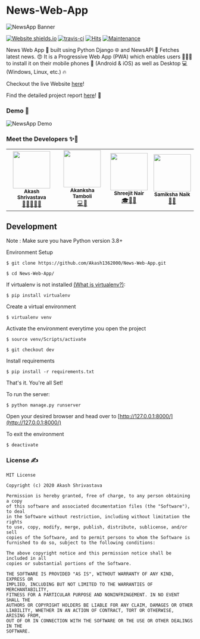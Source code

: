 # News-Web-App

![NewsApp Banner](https://i.imgur.com/ho9IUf1.gif)

[![Website shields.io](https://img.shields.io/website-up-down-green-red/http/shields.io.svg)](https://newswebapp.herokuapp.com/)
[![travis-ci](https://api.travis-ci.com/Akash1362000/Django_Student_Management_System.svg?token=nv6BYq1BY3w4kf8uZuGj&branch=main)](https://travis-ci.com/github/Akash1362000/Django_Student_Management_System/)
[![Hits](https://hits.seeyoufarm.com/api/count/incr/badge.svg?url=https%3A%2F%2Fgithub.com%2FAkash1362000%2FNews-Web-App%2F&count_bg=%2379C83D&title_bg=%23555555&icon=&icon_color=%23E7E7E7&title=hits&edge_flat=false)](https://hits.seeyoufarm.com)
[![Maintenance](https://img.shields.io/badge/Maintained%3F-yes-green.svg)](https://github.com/Akash1362000/News-Web-App/graphs/commit-activity)

News Web App 📰 built using Python Django 🌐 and NewsAPI 🚀 Fetches latest news. 😍 It is a Progressive Web App (PWA) which enables users 👨‍👩‍👦 to install it on their mobile phones 📱 (Android & iOS) as well as Desktop 💻 (Windows, Linux, etc.) 🔥

Checkout the live Website [here](https://newswebapp.herokuapp.com/)!

Find the detailed project report [here](https://drive.google.com/file/d/1CotBwalG53YZ9wDjjDHIA-nrLDLWkJHn/view?usp=sharing)! 📜

### Demo 🎥

![NewsApp Demo](https://github.com/Akash1362000/News-Web-App/blob/master/static/newsapp/NewsApp.gif)

### Meet the Developers ✨🌟

<table>
		<tr>
			<td align="center"><img src="https://i.imgur.com/ZwcK1xV.jpg"  width=100px;"><br /><sub><b>Akash Shrivastava</b></sub><br/><a href="https://github.com/Akash1362000">👨‍💻🚴‍♂️📸</a></td>
		   <td align="center"><img src="https://i.imgur.com/zvN556m.jpg"  width=100px;"><br /><sub><b>Akanksha Tamboli</b></sub><br/><a href="https://github.com/akankshast">💻🎨</a></td>
			<td align="center"><img src="https://i.imgur.com/fVE1MSw.jpg"  width=100px;"><br /><sub><b>Shreejit Nair</b></sub><br/><a href="https://github.com/ShreejitNair">🎓🏏📱</a></td>			<td align="center"><img src="https://i.imgur.com/oKHebZM.jpg"  width=100px;"><br /><sub><b>Samiksha Naik</b></sub><br/><a href="https://github.com/samiksha8888989">💃📸</a></td>
		</tr>
		
</table>

## Development
Note : Make sure you have Python version 3.8+

Environment Setup

`$ git clone https://github.com/Akash1362000/News-Web-App.git`

`$ cd News-Web-App/`

If virtualenv is not installed [(What is virtualenv?)](https://www.youtube.com/watch?v=N5vscPTWKOk&t=313s):

`$ pip install virtualenv`

Create a virtual environment

`$ virtualenv venv`

Activate the environment everytime you open the project

`$ source venv/Scripts/activate`

`$ git checkout dev`

Install requirements

`$ pip install -r requirements.txt`

That's it. You're all Set!

To run the server:

`$ python manage.py runserver`

Open your desired browser and head over to [http://127.0.0.1:8000/](http://127.0.0.1:8000/)

To exit the environment

`$ deactivate `

### License ✍

```
MIT License

Copyright (c) 2020 Akash Shrivastava

Permission is hereby granted, free of charge, to any person obtaining a copy
of this software and associated documentation files (the "Software"), to deal
in the Software without restriction, including without limitation the rights
to use, copy, modify, merge, publish, distribute, sublicense, and/or sell
copies of the Software, and to permit persons to whom the Software is
furnished to do so, subject to the following conditions:

The above copyright notice and this permission notice shall be included in all
copies or substantial portions of the Software.

THE SOFTWARE IS PROVIDED "AS IS", WITHOUT WARRANTY OF ANY KIND, EXPRESS OR
IMPLIED, INCLUDING BUT NOT LIMITED TO THE WARRANTIES OF MERCHANTABILITY,
FITNESS FOR A PARTICULAR PURPOSE AND NONINFRINGEMENT. IN NO EVENT SHALL THE
AUTHORS OR COPYRIGHT HOLDERS BE LIABLE FOR ANY CLAIM, DAMAGES OR OTHER
LIABILITY, WHETHER IN AN ACTION OF CONTRACT, TORT OR OTHERWISE, ARISING FROM,
OUT OF OR IN CONNECTION WITH THE SOFTWARE OR THE USE OR OTHER DEALINGS IN THE
SOFTWARE.
```

